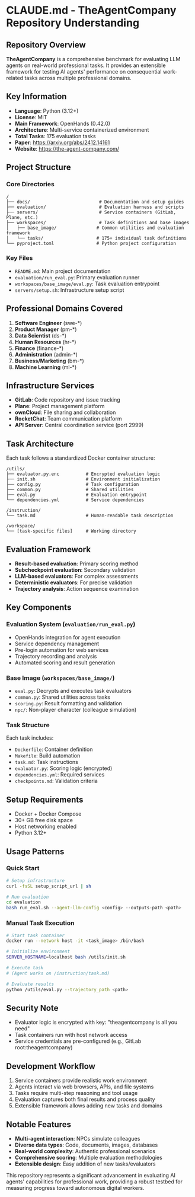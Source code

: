 # CLAUDE.md - TheAgentCompany Repository Understanding

## Repository Overview
**TheAgentCompany** is a comprehensive benchmark for evaluating LLM agents on real-world professional tasks. It provides an extensible framework for testing AI agents' performance on consequential work-related tasks across multiple professional domains.

## Key Information
- **Language**: Python (3.12+)
- **License**: MIT
- **Main Framework**: OpenHands (0.42.0)
- **Architecture**: Multi-service containerized environment
- **Total Tasks**: 175 evaluation tasks
- **Paper**: https://arxiv.org/abs/2412.14161
- **Website**: https://the-agent-company.com/

## Project Structure

### Core Directories
```
/
├── docs/                          # Documentation and setup guides
├── evaluation/                    # Evaluation harness and scripts
├── servers/                       # Service containers (GitLab, Plane, etc.)
├── workspaces/                    # Task definitions and base images
│   ├── base_image/               # Common utilities and evaluation framework
│   └── tasks/                    # 175+ individual task definitions
└── pyproject.toml                # Python project configuration
```

### Key Files
- `README.md`: Main project documentation
- `evaluation/run_eval.py`: Primary evaluation runner
- `workspaces/base_image/eval.py`: Task evaluation entrypoint
- `servers/setup.sh`: Infrastructure setup script

## Professional Domains Covered
1. **Software Engineer** (swe-*)
2. **Product Manager** (pm-*)
3. **Data Scientist** (ds-*)
4. **Human Resources** (hr-*)
5. **Finance** (finance-*)
6. **Administration** (admin-*)
7. **Business/Marketing** (bm-*)
8. **Machine Learning** (ml-*)

## Infrastructure Services
- **GitLab**: Code repository and issue tracking
- **Plane**: Project management platform  
- **ownCloud**: File sharing and collaboration
- **RocketChat**: Team communication platform
- **API Server**: Central coordination service (port 2999)

## Task Architecture
Each task follows a standardized Docker container structure:
```
/utils/
├── evaluator.py.enc          # Encrypted evaluation logic
├── init.sh                   # Environment initialization
├── config.py                 # Task configuration
├── common.py                 # Shared utilities
├── eval.py                   # Evaluation entrypoint
└── dependencies.yml          # Service dependencies

/instruction/
└── task.md                   # Human-readable task description

/workspace/
└── [task-specific files]     # Working directory
```

## Evaluation Framework
- **Result-based evaluation**: Primary scoring method
- **Subcheckpoint evaluation**: Secondary validation
- **LLM-based evaluators**: For complex assessments
- **Deterministic evaluators**: For precise validation
- **Trajectory analysis**: Action sequence examination

## Key Components

### Evaluation System (`evaluation/run_eval.py`)
- OpenHands integration for agent execution
- Service dependency management  
- Pre-login automation for web services
- Trajectory recording and analysis
- Automated scoring and result generation

### Base Image (`workspaces/base_image/`)
- `eval.py`: Decrypts and executes task evaluators
- `common.py`: Shared utilities across tasks
- `scoring.py`: Result formatting and validation
- `npc/`: Non-player character (colleague simulation)

### Task Structure
Each task includes:
- `Dockerfile`: Container definition
- `Makefile`: Build automation
- `task.md`: Task instructions
- `evaluator.py`: Scoring logic (encrypted)
- `dependencies.yml`: Required services
- `checkpoints.md`: Validation criteria

## Setup Requirements
- Docker + Docker Compose
- 30+ GB free disk space
- Host networking enabled
- Python 3.12+

## Usage Patterns

### Quick Start
```bash
# Setup infrastructure
curl -fsSL setup_script_url | sh

# Run evaluation
cd evaluation
bash run_eval.sh --agent-llm-config <config> --outputs-path <path>
```

### Manual Task Execution
```bash
# Start task container
docker run --network host -it <task_image> /bin/bash

# Initialize environment  
SERVER_HOSTNAME=localhost bash /utils/init.sh

# Execute task
# (Agent works on /instruction/task.md)

# Evaluate results
python /utils/eval.py --trajectory_path <path>
```

## Security Note
- Evaluator logic is encrypted with key: "theagentcompany is all you need"
- Task containers run with host network access
- Service credentials are pre-configured (e.g., GitLab root:theagentcompany)

## Development Workflow
1. Service containers provide realistic work environment
2. Agents interact via web browsers, APIs, and file systems
3. Tasks require multi-step reasoning and tool usage
4. Evaluation captures both final results and process quality
5. Extensible framework allows adding new tasks and domains

## Notable Features
- **Multi-agent interaction**: NPCs simulate colleagues
- **Diverse data types**: Code, documents, images, databases
- **Real-world complexity**: Authentic professional scenarios  
- **Comprehensive scoring**: Multiple evaluation methodologies
- **Extensible design**: Easy addition of new tasks/evaluators

This repository represents a significant advancement in evaluating AI agents' capabilities for professional work, providing a robust testbed for measuring progress toward autonomous digital workers.